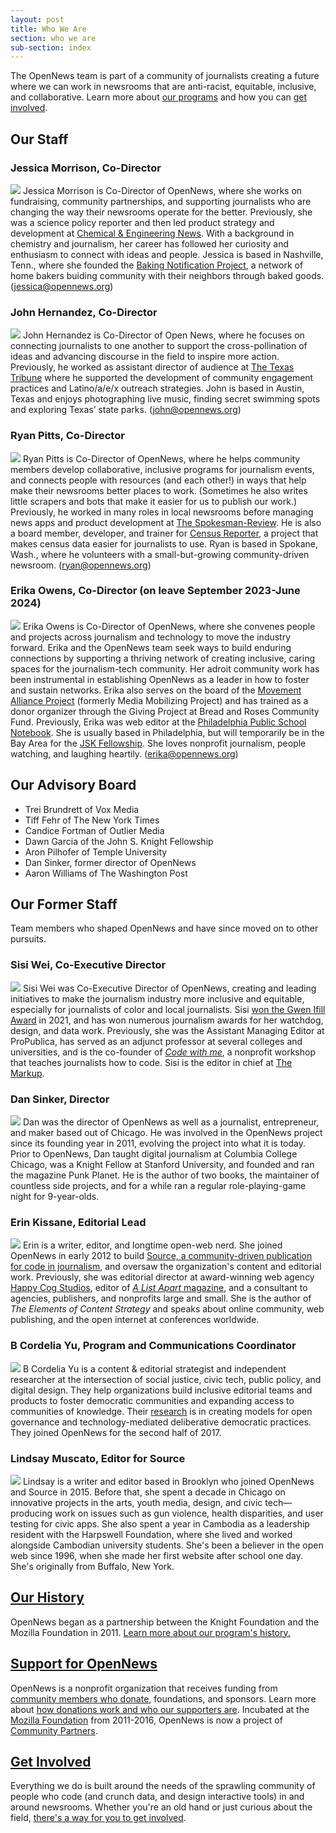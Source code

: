 ```yaml
---
layout: post
title: Who We Are
section: who we are
sub-section: index
---
```


<p class="bodybig">The OpenNews team is part of a community of journalists creating a future where we can work in newsrooms that are anti-racist, equitable, inclusive, and collaborative. Learn more about <a href="/what/community">our programs</a> and how you can <a href="/getinvolved">get involved</a>.</p>

## Our Staff


### Jessica Morrison, Co-Director 

<img src="/media/img/staff/Morrison.jpg" class="headshot"> Jessica Morrison is Co-Director of OpenNews, where she works on fundraising, community partnerships, and supporting journalists who are changing the way their newsrooms operate for the better. Previously, she was a science policy reporter and then led product strategy and development at [Chemical & Engineering News](https://cen.acs.org/). With a background in chemistry and journalism, her career has followed her curiosity and enthusiasm to connect with ideas and people. Jessica is based in Nashville, Tenn., where she founded the [Baking Notification Project](https://www.thebakingnotificationproject.com/), a network of home bakers buiding community with their neighbors through baked goods. (<a href="mailto:jessica@opennews.org">jessica@opennews.org</a>)

### John Hernandez, Co-Director 

<img src="/media/img/staff/Hernandez.jpg" class="headshot"> John Hernandez is Co-Director of Open News, where he focuses on connecting journalists to one another to support the cross-pollination of ideas and advancing discourse in the field to inspire more action. Previously, he worked as assistant director of audience at [The Texas Tribune](https://www.texastribune.org/) where he supported the development of community engagement practices and Latino/a/e/x outreach strategies. John is based in Austin, Texas and enjoys photographing live music, finding secret swimming spots and exploring Texas’ state parks. (<a href="mailto:john@opennews.org">john@opennews.org</a>)

### Ryan Pitts, Co-Director 

<img src="/media/img/staff/pitts-2020.jpg" class="headshot"> Ryan Pitts is Co-Director of OpenNews, where he helps community members develop collaborative, inclusive programs for journalism events, and connects people with resources (and each other!) in ways that help make their newsrooms better places to work. (Sometimes he also writes little scrapers and bots that make it easier for us to publish our work.) Previously, he worked in many roles in local newsrooms before managing news apps and product development at [The Spokesman-Review](http://www.spokesman.com/). He is also a board member, developer, and trainer for [Census Reporter](http://censusreporter.org/), a project that makes census data easier for journalists to use. Ryan is based in Spokane, Wash., where he volunteers with a small-but-growing community-driven newsroom. (<a href="mailto:ryan@opennews.org">ryan@opennews.org</a>)



### Erika Owens, Co-Director (on leave September 2023-June 2024)

<img src="/media/img/staff/owens.jpg" class="headshot"> Erika Owens is Co-Director of OpenNews, where she convenes people and projects across journalism and technology to move the industry forward. Erika and the OpenNews team seek ways to build enduring connections by supporting a thriving network of creating inclusive, caring spaces for the journalism-tech community. Her adroit community work has been instrumental in establishing OpenNews as a leader in how to foster and sustain networks. Erika also serves on the board of the [Movement Alliance Project](https://mediamobilizing.org/category/media/) (formerly Media Mobilizing Project) and has trained as a donor organizer through the Giving Project at Bread and Roses Community Fund. Previously, Erika was web editor at the [Philadelphia Public School Notebook](http://thenotebook.org/). She is usually based in Philadelphia, but will temporarily be in the Bay Area for the [JSK Fellowship](https://jsk.stanford.edu/fellows/). She loves nonprofit journalism, people watching, and laughing heartily. (<a href="mailto:erika@opennews.org">erika@opennews.org</a>)




## Our Advisory Board

* Trei Brundrett of Vox Media
* Tiff Fehr of The New York Times
* Candice Fortman of Outlier Media
* Dawn Garcia of the John S. Knight Fellowship
* Aron Pilhofer of Temple University
* Dan Sinker, former director of OpenNews
* Aaron Williams of The Washington Post

## Our Former Staff
Team members who shaped OpenNews and have since moved on to other pursuits.

### Sisi Wei, Co-Executive Director

<img src="/media/img/staff/wei.jpg" class="headshot"> Sisi Wei was Co-Executive Director of OpenNews, creating and leading initiatives to make the journalism industry more inclusive and equitable, especially for journalists of color and local journalists. Sisi [won the Gwen Ifill Award](https://opennews.org/blog/gwen-ifill-sisi-wei/) in 2021, and has won numerous journalism awards for her watchdog, design, and data work. Previously, she was the Assistant Managing Editor at ProPublica, has served as an adjunct professor at several colleges and universities, and is the co-founder of [_Code with me_](http://codewithme.us/), a nonprofit workshop that teaches journalists how to code. Sisi is the editor in chief at [The Markup](https://themarkup.org/).


### Dan Sinker, Director

<img src="/media/img/staff/sinker.jpg" class="headshot"> Dan was the director of OpenNews as well as a journalist, entrepreneur, and maker based out of Chicago. He was involved in the OpenNews project since its founding year in 2011, evolving the project into what it is today. Prior to OpenNews, Dan taught digital journalism at Columbia College Chicago, was a Knight Fellow at Stanford University, and founded and ran the magazine Punk Planet. He is the author of two books, the maintainer of countless side projects, and for a while ran a regular role-playing-game night for 9-year-olds.

### Erin Kissane, Editorial Lead

<img src="/media/img/staff/kissane.jpg" class="headshot"> Erin is a writer, editor, and longtime open-web nerd. She joined OpenNews in early 2012 to build [Source, a community-driven publication for code in journalism](http://source.opennews.org), and oversaw the organization's content and editorial work. Previously, she was editorial director at award-winning web agency [Happy Cog Studios](http://happycog.com/), editor of [*A List Apart* magazine](http://alistapart.com/), and a consultant to agencies, publishers, and nonprofits large and small. She is the author of *The Elements of Content Strategy* and speaks about online community, web publishing, and the open internet at conferences worldwide.

### B Cordelia Yu, Program and Communications Coordinator

<img src="/media/img/staff/cordelia.jpg" class="headshot"> B Cordelia Yu is a content & editorial strategist and independent researcher at the intersection of social justice, civic tech, public policy, and digital design. They help organizations build inclusive editorial teams and products to foster democratic communities and expanding access to communities of knowledge. Their [research](http://tinyletter.com/thebestsophist) is in creating models for open governance and technology-mediated deliberative democratic practices. They joined OpenNews for the second half of 2017.

### Lindsay Muscato, Editor for Source

<img src="/media/img/staff/muscato.jpg" class="headshot"> Lindsay is a writer and editor based in Brooklyn who joined OpenNews and Source in 2015. Before that, she spent a decade in Chicago on innovative projects in the arts, youth media, design, and civic tech—producing work on issues such as gun violence, health disparities, and user testing for civic apps. She also spent a year in Cambodia as a leadership resident with the Harpswell Foundation, where she lived and worked alongside Cambodian university students. She's been a believer in the open web since 1996, when she made her first website after school one day. She's originally from Buffalo, New York.


## [Our History](/who/history/)

OpenNews began as a partnership between the Knight Foundation and the Mozilla Foundation in 2011. [Learn more about our program's history.](/who/history/)


## [Support for OpenNews](/who/supporters/)

OpenNews is a nonprofit organization that receives funding from [community members who donate](/donate/), foundations, and sponsors. Learn more about [how donations work and who our supporters are](/who/supporters/). Incubated at the [Mozilla Foundation](https://www.mozilla.org/en-US/foundation/) from 2011-2016, OpenNews is now a project of [Community Partners](http://www.communitypartners.org/).


## [Get Involved](/getinvolved/)

Everything we do is built around the needs of the sprawling community of people who code (and crunch data, and design interactive tools) in and around newsrooms. Whether you're an old hand or just curious about the field, [there's a way for you to get involved](/getinvolved/).
